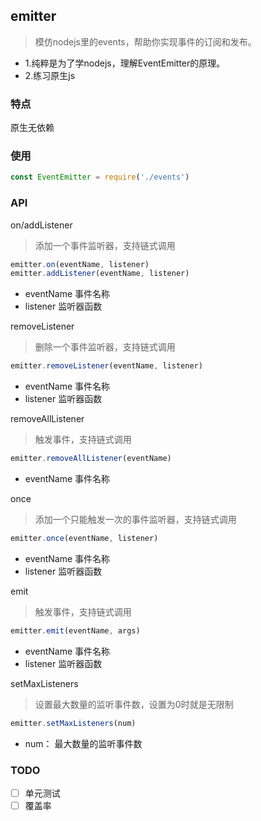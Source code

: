 ## emitter
>模仿nodejs里的events，帮助你实现事件的订阅和发布。

- 1.纯粹是为了学nodejs，理解EventEmitter的原理。
- 2.练习原生js

### 特点

原生无依赖

### 使用

```js
const EventEmitter = require('./events')
```

### API

on/addListener
>添加一个事件监听器，支持链式调用

```js
emitter.on(eventName, listener)
emitter.addListener(eventName, listener)
```
- eventName 事件名称
- listener 监听器函数

removeListener
>删除一个事件监听器，支持链式调用
```js
emitter.removeListener(eventName, listener)
```
- eventName 事件名称
- listener 监听器函数

removeAllListener
>触发事件，支持链式调用
```js
emitter.removeAllListener(eventName)
```
- eventName 事件名称

once
>添加一个只能触发一次的事件监听器，支持链式调用
```js
emitter.once(eventName, listener)
```
- eventName 事件名称
- listener 监听器函数

emit
>触发事件，支持链式调用
```js
emitter.emit(eventName, args)
```
- eventName 事件名称
- listener 监听器函数

setMaxListeners
>设置最大数量的监听事件数，设置为0时就是无限制

```js
emitter.setMaxListeners(num)
```
- num： 最大数量的监听事件数

### TODO
- [ ] 单元测试
- [ ] 覆盖率
